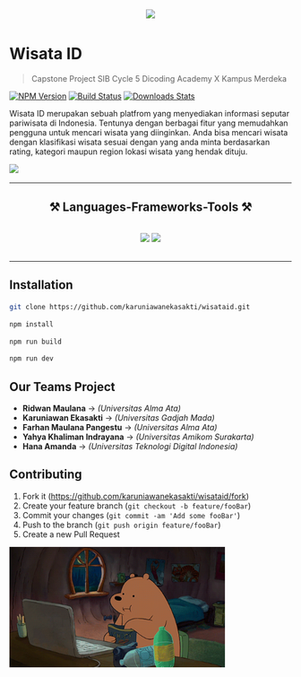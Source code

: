 <h1 align="center">
    <img src="https://readme-typing-svg.herokuapp.com/?font=Righteous&size=35&center=true&vCenter=true&width=500&height=70&duration=4000&lines=Welcome+to+Wisata+ID+👋;" />
</h1>

# Wisata ID
> Capstone Project SIB Cycle 5 Dicoding Academy X Kampus Merdeka

[![NPM Version][npm-image]][npm-url]
[![Build Status][travis-image]][travis-url]
[![Downloads Stats][npm-downloads]][npm-url]

Wisata ID merupakan sebuah platfrom yang menyediakan informasi seputar pariwisata di Indonesia. Tentunya dengan berbagai fitur yang memudahkan pengguna untuk mencari wisata yang diinginkan. Anda bisa mencari wisata dengan klasifikasi wisata sesuai dengan yang anda minta berdasarkan rating, kategori maupun region lokasi wisata yang hendak dituju.

![](header.png)

 <hr/>
 
<h2 align="center">⚒️ Languages-Frameworks-Tools ⚒️</h2>
<br/>
<div align="center">
    <img src="https://skillicons.dev/icons?i=react,bootstrap,mui,html,css,vscode,github,figma,git,vite" />
    <img src="https://skillicons.dev/icons?i=nodejs,javascript,express,mysql,postman,idea,vercel,aws" /><br>
</div>

<br/>
<hr/>

## Installation

```sh
git clone https://github.com/karuniawanekasakti/wisataid.git
```

```sh
npm install
```

```sh
npm run build
```

```sh
npm run dev
```
## Our Teams Project

* __Ridwan Maulana__     ->    _(Universitas Alma Ata)_
* __Karuniawan Ekasakti__     ->    _(Universitas Gadjah Mada)_
* __Farhan Maulana Pangestu__     ->    _(Universitas Alma Ata)_
* __Yahya Khaliman Indrayana__     ->    _(Universitas Amikom Surakarta)_
* __Hana Amanda__     ->    _(Universitas Teknologi Digital Indonesia)_

## Contributing

1. Fork it (<https://github.com/karuniawanekasakti/wisataid/fork>)
2. Create your feature branch (`git checkout -b feature/fooBar`)
3. Commit your changes (`git commit -am 'Add some fooBar'`)
4. Push to the branch (`git push origin feature/fooBar`)
5. Create a new Pull Request

<img src="https://github.com/darsaveli/Mariam/blob/main/1479814528_webarebears.gif" width="385px" align="center">

<!-- Markdown link & img dfn's -->
[npm-image]: https://img.shields.io/npm/v/datadog-metrics.svg?style=flat-square
[npm-url]: https://npmjs.org/package/datadog-metrics
[npm-downloads]: https://img.shields.io/npm/dm/datadog-metrics.svg?style=flat-square
[travis-image]: https://img.shields.io/travis/dbader/node-datadog-metrics/master.svg?style=flat-square
[travis-url]: https://travis-ci.org/dbader/node-datadog-metrics
[wiki]: https://github.com/yourname/yourproject/wiki
